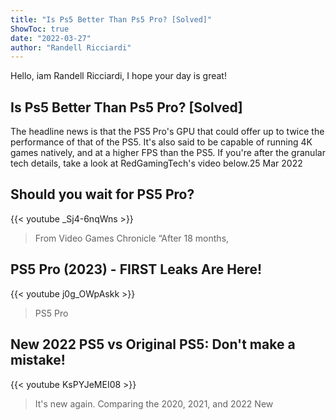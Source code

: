```yaml
---
title: "Is Ps5 Better Than Ps5 Pro? [Solved]"
ShowToc: true 
date: "2022-03-27"
author: "Randell Ricciardi" 
---
```


Hello, iam Randell Ricciardi, I hope your day is great!
## Is Ps5 Better Than Ps5 Pro? [Solved]
The headline news is that the PS5 Pro's GPU that could offer up to twice the performance of that of the PS5. It's also said to be capable of running 4K games natively, and at a higher FPS than the PS5. If you're after the granular tech details, take a look at RedGamingTech's video below.25 Mar 2022

## Should you wait for PS5 Pro?
{{< youtube _Sj4-6nqWns >}}
>From Video Games Chronicle “After 18 months, 

## PS5 Pro (2023) - FIRST Leaks Are Here!
{{< youtube j0g_OWpAskk >}}
>PS5 Pro

## New 2022 PS5 vs Original PS5: Don't make a mistake!
{{< youtube KsPYJeMEI08 >}}
>It's new again. Comparing the 2020, 2021, and 2022 New 

